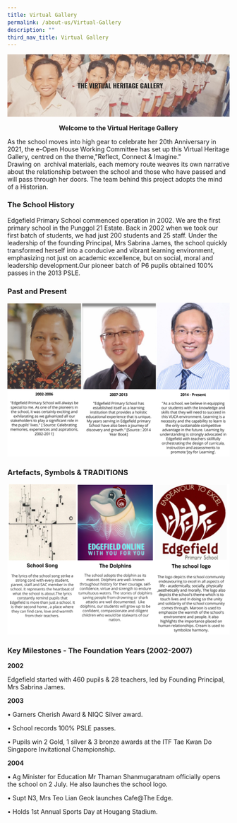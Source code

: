 ```yaml
---
title: Virtual Gallery
permalink: /about-us/Virtual-Gallery
description: ""
third_nav_title: Virtual Gallery
---
```

![](/images/Virtual%20Heritage.jpeg)

<center> <b> Welcome to the Virtual Heritage Gallery </b></center>

As the school moves into high gear to celebrate her 20th Anniversary in 2021, the e-Open House Working Committee has set up this Virtual Heritage Gallery, centred on the theme,"Reflect, Connect & Imagine."  
Drawing on  archival materials, each memory route weaves its own narrative about the relationship between the school and those who have passed and will pass through her doors. The team behind this project adopts the mind of a Historian.

### The School History

Edgefield Primary School commenced operation in 2002. We are the first primary school in the Punggol 21 Estate. Back in 2002 when we took our first batch of students, we had just 200 students and 25 staff. Under the leadership of the founding Principal, Mrs Sabrina James, the school quickly transformed herself into a conducive and vibrant learning environment, emphasizing not just on academic excellence, but on social, moral and leadership development.Our pioneer batch of P6 pupils obtained 100% passes in the 2013 PSLE.

### Past and Present
![](/images/Principals.png)

### Artefacts, Symbols & TRADITIONS

![](/images/The%20dolphins.png)

### Key Milestones - The Foundation Years (2002-2007)

**2002** 

Edgefield started with 460 pupils & 28 teachers, led by Founding Principal, Mrs Sabrina James.

**2003**

• Garners Cherish Award & NIQC Silver award.

• School records 100% PSLE passes.

• Pupils win 2 Gold, 1 silver & 3 bronze awards at the ITF Tae Kwan Do Singapore Invitational Championship.

**2004**

• Ag Minister for Education Mr Thaman Shanmugaratnam officially opens the school on 2 July. He also launches the school logo.

• Supt N3, Mrs Teo Lian Geok launches Cafe@The Edge.

• Holds 1st Annual Sports Day at Hougang Stadium.